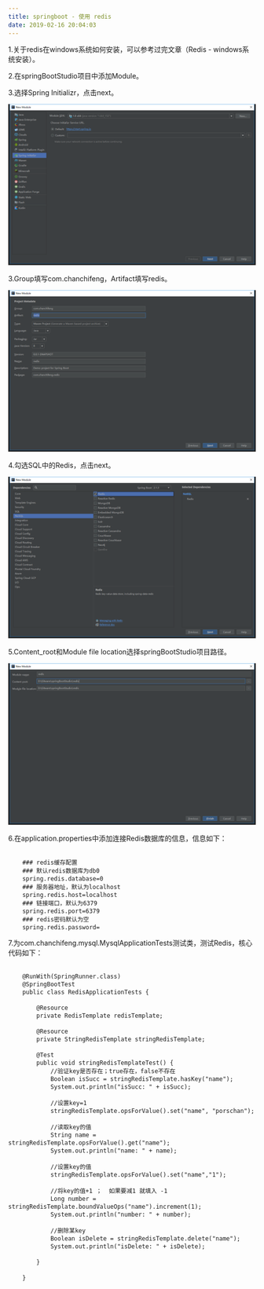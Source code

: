 ```yaml
---
title: springboot - 使用 redis
date: 2019-02-16 20:04:03
---
```


1.关于redis在windows系统如何安装，可以参考过完文章（Redis - windows系统安装）。

2.在springBootStudio项目中添加Module。

3.选择Spring Initializr，点击next。

![](springboot-redis/1.png)

3.Group填写com.chanchifeng，Artifact填写redis。

![](springboot-redis/2.png)

4.勾选SQL中的Redis，点击next。

![](springboot-redis/3.png)

5.Content_root和Module file location选择springBootStudio项目路径。

![](springboot-redis/4.png)

6.在application.properties中添加连接Redis数据库的信息，信息如下：

```

	### redis缓存配置
	### 默认redis数据库为db0
	spring.redis.database=0
	### 服务器地址，默认为localhost
	spring.redis.host=localhost
	### 链接端口，默认为6379
	spring.redis.port=6379
	### redis密码默认为空
	spring.redis.password=

```

7.为com.chanchifeng.mysql.MysqlApplicationTests测试类，测试Redis，核心代码如下：

```

	@RunWith(SpringRunner.class)
	@SpringBootTest
	public class RedisApplicationTests {
	
	    @Resource
	    private RedisTemplate redisTemplate;
	
	    @Resource
	    private StringRedisTemplate stringRedisTemplate;
	
	    @Test
	    public void stringRedisTemplateTest() {
	        //验证key是否存在；true存在，false不存在
	        Boolean isSucc = stringRedisTemplate.hasKey("name");
	        System.out.println("isSucc: " + isSucc);
	
	        //设置key=1
	        stringRedisTemplate.opsForValue().set("name", "porschan");
	
	        //读取key的值
	        String name = stringRedisTemplate.opsForValue().get("name");
	        System.out.println("name: " + name);
	
	        //设置key的值
	        stringRedisTemplate.opsForValue().set("name","1");
	
	        //将key的值+1 ；  如果要减1 就填入 -1
	        Long number = stringRedisTemplate.boundValueOps("name").increment(1);
	        System.out.println("number: " + number);
	
	        //删除某key
	        Boolean isDelete = stringRedisTemplate.delete("name");
	        System.out.println("isDelete: " + isDelete);
	
	    }
	
	}

```

